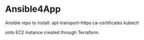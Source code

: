 # Ansible4App


Ansible repo to install:
apt-transport-https 
ca-certificates
kubectl

onto EC2 instance created through Terraform.

